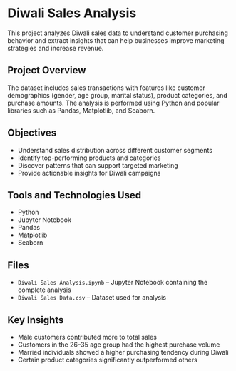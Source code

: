 # Diwali Sales Analysis

This project analyzes Diwali sales data to understand customer purchasing behavior and extract insights that can help businesses improve marketing strategies and increase revenue.

## Project Overview

The dataset includes sales transactions with features like customer demographics (gender, age group, marital status), product categories, and purchase amounts. The analysis is performed using Python and popular libraries such as Pandas, Matplotlib, and Seaborn.

## Objectives

- Understand sales distribution across different customer segments
- Identify top-performing products and categories
- Discover patterns that can support targeted marketing
- Provide actionable insights for Diwali campaigns

## Tools and Technologies Used

- Python
- Jupyter Notebook
- Pandas
- Matplotlib
- Seaborn

## Files

- `Diwali Sales Analysis.ipynb` – Jupyter Notebook containing the complete analysis
- `Diwali Sales Data.csv` – Dataset used for analysis

## Key Insights

- Male customers contributed more to total sales
- Customers in the 26–35 age group had the highest purchase volume
- Married individuals showed a higher purchasing tendency during Diwali
- Certain product categories significantly outperformed others

